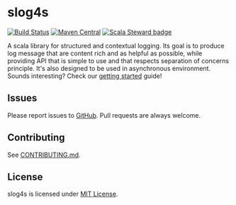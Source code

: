 # slog4s

[![Build Status](https://github.com/avast/slog4s/workflows/Build/badge.svg)](https://github.com/avast/slog4s/actions?query=workflow%3ABuild)
[![Maven Central](https://img.shields.io/maven-central/v/com.avast/slog4s-api_2.13)](https://search.maven.org/search?q=g:com.avast%20slog4s)
[![Scala Steward badge](https://img.shields.io/badge/Scala_Steward-helping-blue.svg?style=flat&logo=data:image/png;base64,iVBORw0KGgoAAAANSUhEUgAAAA4AAAAQCAMAAAARSr4IAAAAVFBMVEUAAACHjojlOy5NWlrKzcYRKjGFjIbp293YycuLa3pYY2LSqql4f3pCUFTgSjNodYRmcXUsPD/NTTbjRS+2jomhgnzNc223cGvZS0HaSD0XLjbaSjElhIr+AAAAAXRSTlMAQObYZgAAAHlJREFUCNdNyosOwyAIhWHAQS1Vt7a77/3fcxxdmv0xwmckutAR1nkm4ggbyEcg/wWmlGLDAA3oL50xi6fk5ffZ3E2E3QfZDCcCN2YtbEWZt+Drc6u6rlqv7Uk0LdKqqr5rk2UCRXOk0vmQKGfc94nOJyQjouF9H/wCc9gECEYfONoAAAAASUVORK5CYII=)](https://scala-steward.org)

A scala library for structured and contextual logging. Its goal is to produce log message that are content rich and as
helpful as possible, while providing API that is simple to use and that respects separation of concerns principle. It's
also designed to be used in asynchronous environment. Sounds interesting? 
Check our [getting started](https://avast.github.io/slog4s/) guide!

## Issues

Please report issues to [GitHub](https://github.com/avast/slog4s/issues). Pull requests are always welcome.

## Contributing

See [CONTRIBUTING.md](CONTRIBUTING.md).

## License

slog4s is licensed under [MIT License](LICENSE).
